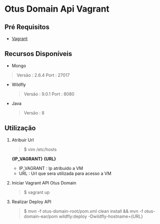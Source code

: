 # Otus Domain Api Vagrant

## Pré Requisitos
* [Vagrant](https://www.vagrantup.com/)

## Recursos Disponíveis

* Mongo 
> Versão : 2.6.4
> Port : 27017
  
* Wildfly
  > Versão : 9.0.1
  > Port : 8080
  
* Java
  > Versão : 8

## Utilização

1. Atribuir Url
      > $ vim /etc/hosts

      **{IP_VAGRANT} {URL}**

      * IP_VAGRANT : Ip atribuido a VM
      * URL : Url que sera utilizada para acesso a VM


2. Iniciar Vagrant API Otus Domain
      > $ vagrant up

3. Realizar Deploy API
      > $ mvn -f otus-domain-root/pom.xml clean install && mvn -f otus-domain-ear/pom wildfly:deploy -Dwildfly-hostname={URL}






